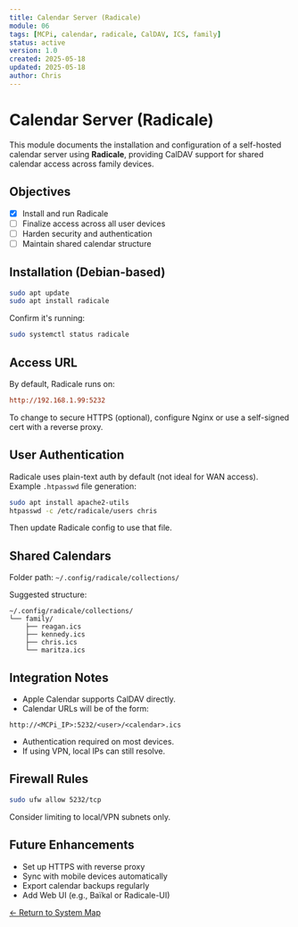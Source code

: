 ```yaml
---
title: Calendar Server (Radicale)
module: 06
tags: [MCPi, calendar, radicale, CalDAV, ICS, family]
status: active
version: 1.0
created: 2025-05-18
updated: 2025-05-18
author: Chris
---
```


# Calendar Server (Radicale)

This module documents the installation and configuration of a self-hosted calendar server using **Radicale**, providing CalDAV support for shared calendar access across family devices.

## Objectives

- [x] Install and run Radicale
- [ ] Finalize access across all user devices
- [ ] Harden security and authentication
- [ ] Maintain shared calendar structure

## Installation (Debian-based)

```bash
sudo apt update
sudo apt install radicale
```

Confirm it's running:
```bash
sudo systemctl status radicale
```

## Access URL

By default, Radicale runs on:
```ini
http://192.168.1.99:5232
```

To change to secure HTTPS (optional), configure Nginx or use a self-signed cert with a reverse proxy.

## User Authentication

Radicale uses plain-text auth by default (not ideal for WAN access).
Example `.htpasswd` file generation:
```bash
sudo apt install apache2-utils
htpasswd -c /etc/radicale/users chris
```

Then update Radicale config to use that file.

## Shared Calendars

Folder path: `~/.config/radicale/collections/`

Suggested structure:
```text
~/.config/radicale/collections/
└── family/
    ├── reagan.ics
    ├── kennedy.ics
    ├── chris.ics
    └── maritza.ics
```

## Integration Notes

- Apple Calendar supports CalDAV directly.
- Calendar URLs will be of the form:
```text
http://<MCPi_IP>:5232/<user>/<calendar>.ics
```

- Authentication required on most devices.
- If using VPN, local IPs can still resolve.

## Firewall Rules

```bash
sudo ufw allow 5232/tcp
```

Consider limiting to local/VPN subnets only.

## Future Enhancements

- Set up HTTPS with reverse proxy
- Sync with mobile devices automatically
- Export calendar backups regularly
- Add Web UI (e.g., Baïkal or Radicale-UI)

[← Return to System Map](../MCPi_systemMap.md)